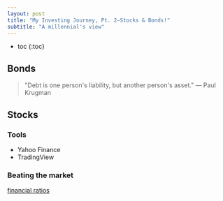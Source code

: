 ```yaml
---
layout: post
title: "My Investing Journey, Pt. 2—Stocks & Bonds!"
subtitle: "A millennial's view"
---
```


- toc
{:toc}

## Bonds

> "Debt is one person's liability, but another person's asset." — Paul Krugman

## Stocks

### Tools

- Yahoo Finance
- TradingView

### Beating the market

[financial ratios](https://www.investopedia.com/articles/fundamental-analysis/09/five-must-have-metrics-value-investors.asp)
